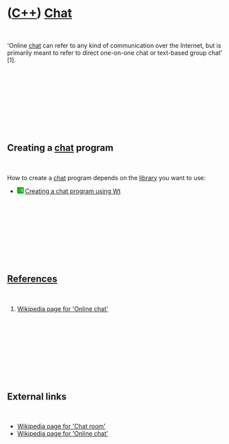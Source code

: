 



 

 

 

 

 

([C++](Cpp.htm)) [Chat](CppChat.htm)
====================================

 

'Online [chat](CppChat.htm) can refer to any kind of communication over
the Internet, but is primarily meant to refer to direct one-on-one chat
or text-based group chat' \[1\].

 

 

 

 

 

Creating a [chat](CppChat.htm) program
--------------------------------------

 

How to create a [chat](CppChat.htm) program depends on the
[library](CppLibrary.htm) you want to use:

-   ![Wt](PicWt.png) [Creating a chat program using Wt](CppWtChat.htm)

 

 

 

 

 

[References](CppReferences.htm)
-------------------------------

 

1.  [Wikipedia page for 'Online
    chat'](http://en.wikipedia.org/wiki/Online_chat)

 

 

 

 

 

External links
--------------

 

-   [Wikipedia page for 'Chat
    room'](http://en.wikipedia.org/wiki/Chat_room)
-   [Wikipedia page for 'Online
    chat'](http://en.wikipedia.org/wiki/Online_chat)

 

 

 

 

 





 



